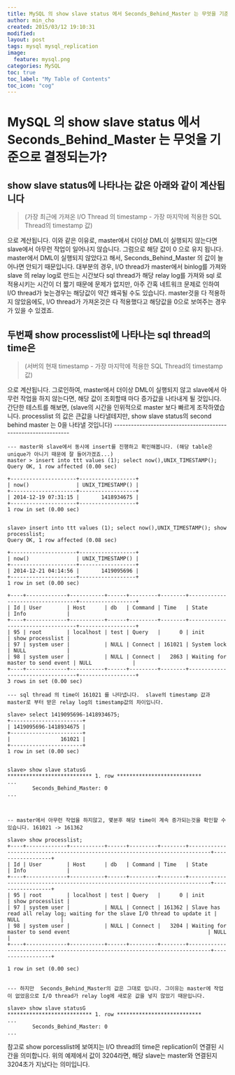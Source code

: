 ```yaml
---
title: MySQL 의 show slave status 에서 Seconds_Behind_Master 는 무엇을 기준으로 결정되는가
author: min_cho
created: 2015/03/12 19:10:31
modified:
layout: post
tags: mysql mysql_replication
image:
  feature: mysql.png
categories: MySQL
toc: true
toc_label: "My Table of Contents"
toc_icon: "cog"
---
```



# MySQL 의 show slave status 에서 Seconds_Behind_Master 는 무엇을 기준으로 결정되는가?

## show slave status에 나타나는 값은 아래와 같이 계산됩니다

> (가장 최근에 가져온 I/O Thread 의 timestamp - 가장 마지막에 적용한 SQL Thread의 timestamp 값)

으로 계산됩니다. 이와 같은 이유로, master에서 더이상 DML이 실행되지 않는다면 slave에서 아무런 작업이 일어나지 않습니다. 그럼으로 해당 값이 0 으로 유지 됩니다. master에서 DML이 실행되지 않았다고 해서, Seconds_Behind_Master 의 값이 늘어나면 안되기 때문입니다. 대부분의 경우, I/O thread가 master에서 binlog를 가져와 slave 의 relay log로 만드는 시간보다 sql thread가 해당 relay log를 가져와 sql 로 적용시키는 시간이 더 짧기 때문에 문제가 없지만, 아주 간혹 네트워크 문제로 인하여 I/O thread가 늦는경우는 해당값이 약간 왜곡될 수도 있습니다. master것을 다 적용하지 않았음에도, I/O thread가 가져온것은 다 적용했다고 해당값을 0으로 보여주는 경우가 있을 수 있겠죠.

## 두번째 show processlist에 나타나는 sql thread의 time은

> (서버의 현재 timestamp - 가장 마지막에 적용한 SQL Thread의 timestamp 값)

으로 계산됩니다. 그로인하여, master에서 더이상 DML이 실행되지 않고 slave에서 아무런 작업을 하지 않는다면, 해당 값이 조회할때 마다 증가값을 나타내게 될 것입니다. 간단한 테스트를 해보면, (slave의 시간을 인위적으로 master 보다 빠르게 조작하였습니다. processlist 의 값은 큰값을 나타낼테지만, show slave status의 second behind master 는 0을 나타낼 것입니다) \--------------------------------------------------------------


    --- master와 slave에서 동시에 insert를 진행하고 확인해봅니다. (해당 table은 unique가 아니기 때문에 잘 들어가겠죠...)
    master > insert into ttt values (1); select now(),UNIX_TIMESTAMP();
    Query OK, 1 row affected (0.00 sec)

    +---------------------+------------------+
    | now()               | UNIX_TIMESTAMP() |
    +---------------------+------------------+
    | 2014-12-19 07:31:15 |       1418934675 |
    +---------------------+------------------+
    1 row in set (0.00 sec)


    slave> insert into ttt values (1); select now(),UNIX_TIMESTAMP(); show processlist;
    Query OK, 1 row affected (0.08 sec)

    +---------------------+------------------+
    | now()               | UNIX_TIMESTAMP() |
    +---------------------+------------------+
    | 2014-12-21 04:14:56 |       1419095696 |
    +---------------------+------------------+
    1 row in set (0.00 sec)

    +----+-------------+-----------+------+---------+--------+----------------------------------+------------------+
    | Id | User        | Host      | db   | Command | Time   | State                            | Info             |
    +----+-------------+-----------+------+---------+--------+----------------------------------+------------------+
    | 95 | root        | localhost | test | Query   |      0 | init                             | show processlist |
    | 97 | system user |           | NULL | Connect | 161021 | System lock                      | NULL             |
    | 98 | system user |           | NULL | Connect |   2863 | Waiting for master to send event | NULL             |
    +----+-------------+-----------+------+---------+--------+----------------------------------+------------------+
    3 rows in set (0.00 sec)

    --- sql thread 의 time이 161021 를 나타냅니다.  slave의 timestamp 값과 master로 부터 받은 relay log의 timestamp값의 차이입니다.

    slave> select 1419095696-1418934675;
    +-----------------------+
    | 1419095696-1418934675 |
    +-----------------------+
    |                161021 |
    +-----------------------+
    1 row in set (0.00 sec)


    slave> show slave statusG
    *************************** 1. row ***************************
    ...
            Seconds_Behind_Master: 0
    ...



    -- master에서 아무런 작업을 하지않고, 몇분후 해당 time이 계속 증가되는것을 확인할 수 있습니다. 161021 -> 161362

    slave> show processlist;
    +----+-------------+-----------+------+---------+--------+-----------------------------------------------------------------------------+------------------+
    | Id | User        | Host      | db   | Command | Time   | State                                                                       | Info             |
    +----+-------------+-----------+------+---------+--------+-----------------------------------------------------------------------------+------------------+
    | 95 | root        | localhost | test | Query   |      0 | init                                                                        | show processlist |
    | 97 | system user |           | NULL | Connect | 161362 | Slave has read all relay log; waiting for the slave I/O thread to update it | NULL             |
    | 98 | system user |           | NULL | Connect |   3204 | Waiting for master to send event                                            | NULL             |
    +----+-------------+-----------+------+---------+--------+-----------------------------------------------------------------------------+------------------+

    1 row in set (0.00 sec)


    --- 하지만  Seconds_Behind_Master의 값은 그대로 입니다. 그이유는 master에 작업이 없었음으로 I/O thread가 relay log에 새로운 값을 넣지 않았기 때문입니다.

    slave> show slave statusG
    *************************** 1. row ***************************
    ...
            Seconds_Behind_Master: 0
    ...

참고로 show porcesslist에 보여지는 I/O thread의 time은 replication이 연결된 시간을 의미합니다. 위의 예제에서 값이 3204라면, 해당 slave는 master와 연결된지 3204초가 지났다는 의미입니다.
